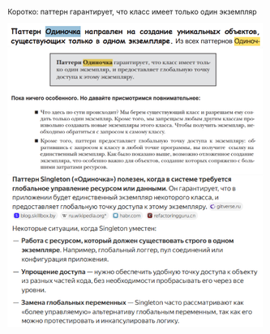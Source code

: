 Коротко: паттерн гарантирует, что класс имеет только один экземпляр

![img.png](imgs/img.png)
![img_1.png](imgs/img_1.png)
![img_2.png](imgs/img_2.png)

